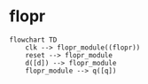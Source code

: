 # flopr

```mermaid
flowchart TD
    clk --> flopr_module((flopr))
    reset --> flopr_module
    d([d]) --> flopr_module
    flopr_module --> q([q])
```
